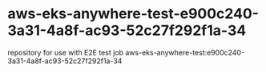 # aws-eks-anywhere-test-e900c240-3a31-4a8f-ac93-52c27f292f1a-34
repository for use with E2E test job aws-eks-anywhere-test:e900c240-3a31-4a8f-ac93-52c27f292f1a-34
